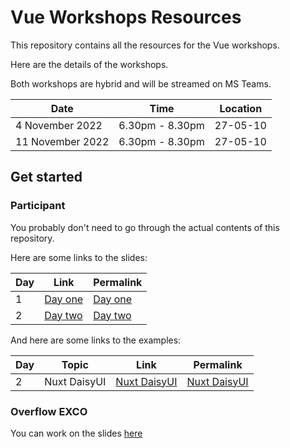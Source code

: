 # Vue Workshops Resources

This repository contains all the resources for the Vue workshops.

Here are the details of the workshops.

Both workshops are hybrid and will be streamed on MS Teams.

| Date             | Time            | Location |
| ---------------- | --------------- | -------- |
| 4 November 2022  | 6.30pm - 8.30pm | 27-05-10 |
| 11 November 2022 | 6.30pm - 8.30pm | 27-05-10 |

## Get started

### Participant

You probably don't need to go through the actual contents of this repository.

Here are some links to the slides:

| Day | Link                | Permalink                                       |
| --- | ------------------- | ----------------------------------------------- |
| 1   | [Day one](/day-one) | [Day one](https://vue.np-overflow.club/day-one) |
| 2   | [Day two](/day-two) | [Day two](https://vue.np-overflow.club/day-two) |

And here are some links to the examples:

| Day | Topic        | Link                                   | Permalink                                                          |
| --- | ------------ | -------------------------------------- | ------------------------------------------------------------------ |
| 2   | Nuxt DaisyUI | [Nuxt DaisyUI](/examples/nuxt-daisyui) | [Nuxt DaisyUI](https://vue.np-overflow.club/examples/nuxt-daisyui) |

### Overflow EXCO

You can work on the slides [here](https://github.com/np-overflow/vue)
